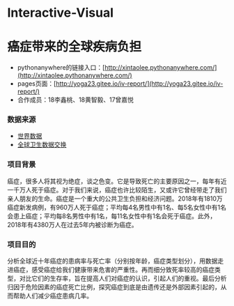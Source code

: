 # Interactive-Visual

# 癌症带来的全球疾病负担
* pythonanywhere的链接入口：[http://xintaolee.pythonanywhere.com/](http://xintaolee.pythonanywhere.com/)
* pages页面：[http://yoga23.gitee.io/iv-report/](http://yoga23.gitee.io/iv-report/)
* 合作成员：18李鑫桃、18黄智毅、17曾嘉悦

### 数据来源
* [世界数据](https://ourworldindata.org/)
* [全球卫生数据交换](http://ghdx.healthdata.org/)

### 项目背景
癌症，很多人将其视为绝症，谈之色变。它是导致死亡的主要原因之一，每年有近一千万人死于癌症。对于我们来说，癌症也许比较陌生，又或许它曾经带走了我们亲人朋友的生命。癌症是一个重大的公共卫生负担和经济问题。2018年有1810万癌症新发病例，有960万人死于癌症；平均每4名男性中有1名、每5名女性中有1名会患上癌症；平均每8名男性中有1名，每11名女性中有1名会死于癌症。此外，2018年有4380万人在过去5年内被诊断为癌症。

### 项目目的
分析全球近十年癌症的患病率与死亡率（分别按年龄，癌症类型划分），用数据走进癌症，感受癌症给我们健康带来危害的严重性。再而细分致死率较高的癌症类型，对比它们的生存率，旨在提高人们对癌症的认识，引起人们的重视。最后分析归因于危险因素的癌症死亡比例，探究癌症到底是由遗传还是外部因素引起的，从而帮助人们减少癌症患病几率。
